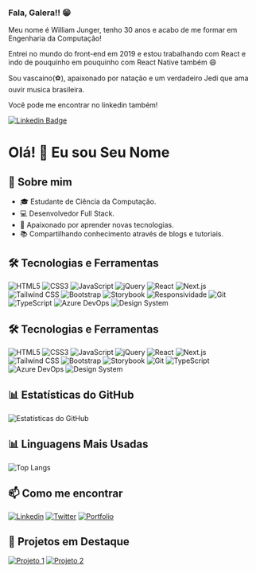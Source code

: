 

### Fala, Galera!! 😁

Meu nome é William Junger, tenho 30 anos e acabo de me formar em Engenharia da Computação!

Entrei no mundo do front-end em 2019 e estou trabalhando com React e indo de pouquinho em pouquinho com React Native também 😄

Sou vascaino(⚽️), apaixonado por natação e um verdadeiro Jedi que ama ouvir musica brasileira.


Você pode me encontrar no linkedin também!

[![Linkedin Badge](https://img.shields.io/badge/-LinkedIn-blue?style=flat-square&logo=Linkedin&logoColor=white&link=https://www.linkedin.com/in/william-junger)](https://www.linkedin.com/in/william-junger)




<!--
**Willjunger/Willjunger** is a ✨ _special_ ✨ repository because its `README.md` (this file) appears on your GitHub profile.

Here are some ideas to get you started:

- 🔭 I’m currently working on ...
- 🌱 I’m currently learning ...
- 👯 I’m looking to collaborate on ...
- 🤔 I’m looking for help with ...
- 💬 Ask me about ...
- 📫 How to reach me: ...
- 😄 Pronouns: ...
- ⚡ Fun fact: ...
-->

<!-- Seu Nome -->
# Olá! 👋 Eu sou Seu Nome

## 🚀 Sobre mim
- 🎓 Estudante de Ciência da Computação.
- 💻 Desenvolvedor Full Stack.
- 🌱 Apaixonado por aprender novas tecnologias.
- 📚 Compartilhando conhecimento através de blogs e tutoriais.

## 🛠️ Tecnologias e Ferramentas
![HTML5](https://img.shields.io/badge/-HTML5-E34F26?style=flat-square&logo=html5&logoColor=white)
![CSS3](https://img.shields.io/badge/-CSS3-1572B6?style=flat-square&logo=css3&logoColor=white)
![JavaScript](https://img.shields.io/badge/-JavaScript-yellow?style=flat-square&logo=javascript&logoColor=white)
![jQuery](https://img.shields.io/badge/-jQuery-blue?style=flat-square&logo=jquery&logoColor=white)
![React](https://img.shields.io/badge/-React-blue?style=flat-square&logo=react&logoColor=white)
![Next.js](https://img.shields.io/badge/-Next.js-black?style=flat-square&logo=next.js&logoColor=white)
![Tailwind CSS](https://img.shields.io/badge/-Tailwind_CSS-38B2AC?style=flat-square&logo=tailwind-css&logoColor=white)
![Bootstrap](https://img.shields.io/badge/-Bootstrap-7952B3?style=flat-square&logo=bootstrap&logoColor=white)
![Storybook](https://img.shields.io/badge/-Storybook-FF4785?style=flat-square&logo=storybook&logoColor=white)
![Responsividade](https://img.shields.io/badge/-Responsividade-gray?style=flat-square)
![Git](https://img.shields.io/badge/-Git-F05032?style=flat-square&logo=git&logoColor=white)
![TypeScript](https://img.shields.io/badge/-TypeScript-007ACC?style=flat-square&logo=typescript&logoColor=white)
![Azure DevOps](https://img.shields.io/badge/-Azure_DevOps-0078D7?style=flat-square&logo=azure-devops&logoColor=white)
![Design System](https://img.shields.io/badge/-Design_System-009688?style=flat-square)

## 🛠️ Tecnologias e Ferramentas
![HTML5](https://raw.githubusercontent.com/devicons/devicon/master/icons/html5/html5-original.svg)
![CSS3](https://raw.githubusercontent.com/devicons/devicon/master/icons/css3/css3-original.svg)
![JavaScript](https://raw.githubusercontent.com/devicons/devicon/master/icons/javascript/javascript-original.svg)
![jQuery](https://raw.githubusercontent.com/devicons/devicon/master/icons/jquery/jquery-original.svg)
![React](https://raw.githubusercontent.com/devicons/devicon/master/icons/react/react-original.svg)
![Next.js](https://raw.githubusercontent.com/devicons/devicon/master/icons/nextjs/nextjs-original-wordmark.svg)
![Tailwind CSS](https://raw.githubusercontent.com/devicons/devicon/master/icons/tailwindcss/tailwindcss-original.svg)
![Bootstrap](https://raw.githubusercontent.com/devicons/devicon/master/icons/bootstrap/bootstrap-plain.svg)
![Storybook](https://raw.githubusercontent.com/devicons/devicon/master/icons/storybook/storybook-original.svg)
![Git](https://www.vectorlogo.zone/logos/git-scm/git-scm-icon.svg)
![TypeScript](https://raw.githubusercontent.com/devicons/devicon/master/icons/typescript/typescript-original.svg)
![Azure DevOps](https://raw.githubusercontent.com/devicons/devicon/master/icons/azuredevops/azuredevops-plain.svg)
![Design System](https://raw.githubusercontent.com/devicons/devicon/master/icons/designsystem/designsystem-original.svg)


## 📊 Estatísticas do GitHub
![Estatísticas do GitHub](https://github-readme-stats.vercel.app/api?username=willjunger&show_icons=true&theme=dark)

## 📊 Linguagens Mais Usadas
![Top Langs](https://github-readme-stats.vercel.app/api/top-langs/?username=willjunger&layout=compact&theme=dark)


## 📫 Como me encontrar
[![Linkedin](https://img.shields.io/badge/-LinkedIn-blue?style=flat-square&logo=linkedin&logoColor=white&link=link_para_seu_perfil)](link_para_seu_perfil)
[![Twitter](https://img.shields.io/badge/-Twitter-blue?style=flat-square&logo=twitter&link=link_para_seu_perfil)](link_para_seu_perfil)
[![Portfolio](https://img.shields.io/badge/-Portfolio-blue?style=flat-square&link=link_para_seu_portfolio)](link_para_seu_portfolio)

## 🎉 Projetos em Destaque
[![Projeto 1](https://github-readme-stats.vercel.app/api/pin/?username=willjunger&repo=projeto1&show_owner=true)](link_para_projeto_1)
[![Projeto 2](https://github-readme-stats.vercel.app/api/pin/?username=willjunger&repo=projeto2&show_owner=true)](link_para_projeto_2)




